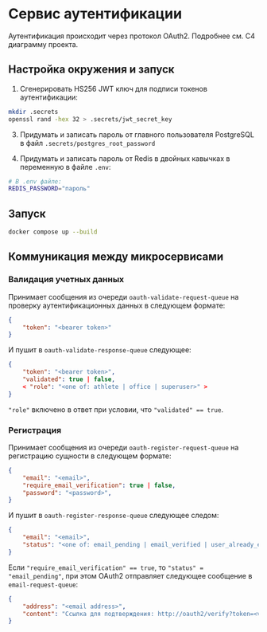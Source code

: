 # Сервис аутентификации

Аутентификация происходит через протокол OAuth2. Подробнее см. C4 диаграмму проекта.

## Настройка окружения и запуск

1. Сгенерировать HS256 JWT ключ для подписи токенов аутентификации:

``` sh
mkdir .secrets
openssl rand -hex 32 > .secrets/jwt_secret_key
```

3. Придумать и записать пароль от главного пользователя PostgreSQL в файл `.secrets/postgres_root_password`

5. Придумать и записать пароль от Redis в двойных кавычках в переменную в файле `.env`:

``` sh
# В .env файле:
REDIS_PASSWORD="пароль"
```

## Запуск

``` sh
docker compose up --build
```

## Коммуникация между микросервисами

### Валидация учетных данных

Принимает сообщения из очереди `oauth-validate-request-queue` на проверку аутентификационных данных в следующем формате:

``` json
{
    "token": "<bearer token>"
}
```

И пушит в `oauth-validate-response-queue` следующее:

``` json
{
    "token": "<bearer token>",
    "validated": true | false,
    < "role": "<one of: athlete | office | superuser>" >
}
```

`"role"` включено в ответ при условии, что `"validated" == true`.

### Регистрация

Принимает сообщения из очереди `oauth-register-request-queue` на регистрацию сущности в следующем формате:

``` json
{
    "email": "<email>",
    "require_email_verification": true | false,
    "password": "<password>",
}
```

И пушит в `oauth-register-response-queue` следующее следом:

``` json
{
    "email": "<email>",
    "status": "<one of: email_pending | email_verified | user_already_exists>"
}
```

Если `"require_email_verification" == true`, то `"status" = "email_pending"`, при этом OAuth2 отправляет следующее сообщение в `email-request-queue`:

``` json
{
    "address": "<email address>",
    "content": "Ссылка для подтверждения: http://oauth2/verify?token=<verification token>"
}

```
